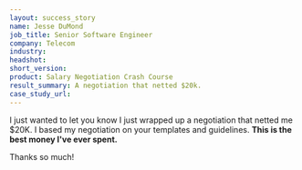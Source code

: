 ```yaml
---
layout: success_story
name: Jesse DuMond
job_title: Senior Software Engineer
company: Telecom
industry: 
headshot: 
short_version: 
product: Salary Negotiation Crash Course
result_summary: A negotiation that netted $20k.
case_study_url: 
---
```


I just wanted to let you know I just wrapped up a negotiation that netted me $20K. I based my negotiation on your templates and guidelines. **This is the best money I've ever spent.**

Thanks so much!